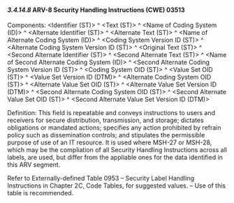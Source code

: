 #### *3.4.14.8* ARV-8 Security Handling Instructions (CWE) 03513

Components: &lt;Identifier (ST)> ^ &lt;Text (ST)> ^ &lt;Name of Coding System (ID)> ^ &lt;Alternate Identifier (ST)> ^ &lt;Alternate Text (ST)> ^ &lt;Name of Alternate Coding System (ID)> ^ &lt;Coding System Version ID (ST)> ^ &lt;Alternate Coding System Version ID (ST)> ^ &lt;Original Text (ST)> ^ &lt;Second Alternate Identifier (ST)> ^ &lt;Second Alternate Text (ST)> ^ &lt;Name of Second Alternate Coding System (ID)> ^ &lt;Second Alternate Coding System Version ID (ST)> ^ &lt;Coding System OID (ST)> ^ &lt;Value Set OID (ST)> ^ &lt;Value Set Version ID (DTM)> ^ &lt;Alternate Coding System OID (ST)> ^ &lt;Alternate Value Set OID (ST)> ^ &lt;Alternate Value Set Version ID (DTM)> ^ &lt;Second Alternate Coding System OID (ST)> ^ &lt;Second Alternate Value Set OID (ST)> ^ &lt;Second Alternate Value Set Version ID (DTM)>

Definition: This field is repeatable and conveys instructions to users and receivers for secure distribution, transmission, and storage; dictates obligations or mandated actions; specifies any action prohibited by refrain policy such as dissemination controls; and stipulates the permissible purpose of use of an IT resource. It is used where MSH-27 or MSH-28, which may be the compliation of all Security Handling Instructions across all labels, are used, but differ from the appliable ones for the data identified in this ARV segment.

Refer to Externally-defined Table 0953 – Security Label Handling Instructions in Chapter 2C, Code Tables, for suggested values. – Use of this table is recommended.
